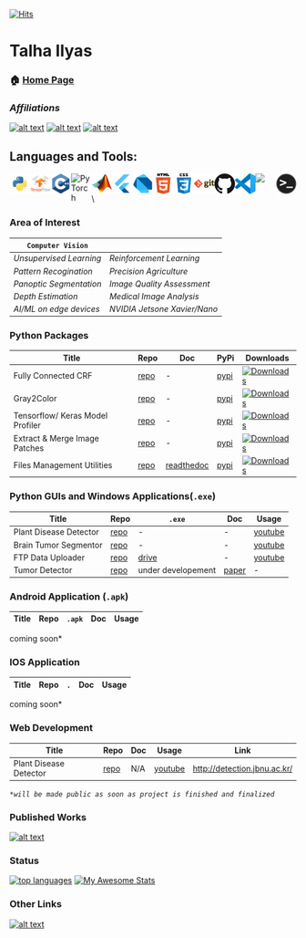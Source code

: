 [![Hits](https://hits.seeyoufarm.com/api/count/incr/badge.svg?url=https%3A%2F%2Fgithub.com%2FMr-TalhaIlyas&count_bg=%2379C83D&title_bg=%23555555&icon=&icon_color=%23E7E7E7&title=hits&edge_flat=false)](https://hits.seeyoufarm.com)
# Talha Ilyas
### 🏠 [Home Page](https://mr-talhailyas.github.io/)
### _Affiliations_  
[![alt text](https://github.com/Mr-TalhaIlyas/Mr-TalhaIlyas/blob/main/files/r.png "Robot Vision Lab, JBNU, South Korea.")](https://robot.jbnu.ac.kr/robot/21492/subview.do)
[![alt text](https://github.com/Mr-TalhaIlyas/Mr-TalhaIlyas/blob/main/files/j.jpg "Jeonbuk National University, South Korea.")](https://www.jbnu.ac.kr/kor/) 
[![alt text](https://github.com/Mr-TalhaIlyas/Mr-TalhaIlyas/blob/main/files/u.png "University of Engineering and Technology Lahore, Pakistan.")](https://www.uet.edu.pk/)
<!--[![](https://github.com/Mr-TalhaIlyas/Mr-TalhaIlyas/raw/main/files/m.png "Monash Medical AI, Australia")](https://www.monash.edu/mmai-group/people) -->

## Languages and Tools:

<img align="left" alt="Python" width="36px" src="https://raw.githubusercontent.com/github/explore/80688e429a7d4ef2fca1e82350fe8e3517d3494d/topics/python/python.png" />
<img align="left" alt="TensorFlow" width="36px" src="https://raw.githubusercontent.com/github/explore/80688e429a7d4ef2fca1e82350fe8e3517d3494d/topics/tensorflow/tensorflow.png" />
<img align="left" alt="C++" width="36px" src="https://raw.githubusercontent.com/github/explore/80688e429a7d4ef2fca1e82350fe8e3517d3494d/topics/cpp/cpp.png" />
<img align="left" alt="PyTorch" width="36px" src="https://s3.us-east-2.amazonaws.com/aiworkbox/technology-images/pytorch_logo_200x200.png" />
<img align="left" alt="MatLab" width="36px" src="https://raw.githubusercontent.com/github/explore/80688e429a7d4ef2fca1e82350fe8e3517d3494d/topics/matlab/matlab.png" />
<img align="left" alt="Flutter" width="36px" src="https://raw.githubusercontent.com/github/explore/80688e429a7d4ef2fca1e82350fe8e3517d3494d/topics/flutter/flutter.png" />
<img align="left" alt="Dart" width="36px" src="https://raw.githubusercontent.com/github/explore/80688e429a7d4ef2fca1e82350fe8e3517d3494d/topics/dart/dart.png" />
<img align="left" alt="HTML5" width="36px" src="https://raw.githubusercontent.com/github/explore/80688e429a7d4ef2fca1e82350fe8e3517d3494d/topics/html/html.png" />
<img align="left" alt="CSS3" width="36px" src="https://raw.githubusercontent.com/github/explore/80688e429a7d4ef2fca1e82350fe8e3517d3494d/topics/css/css.png" />
<img align="left" alt="Git" width="36px" src="https://raw.githubusercontent.com/github/explore/80688e429a7d4ef2fca1e82350fe8e3517d3494d/topics/git/git.png" />
<img align="left" alt="GitHub" width="36px" src="https://raw.githubusercontent.com/github/explore/78df643247d429f6cc873026c0622819ad797942/topics/github/github.png" />
<img align="left" alt="Visual Studio Code" width="36px" src="https://raw.githubusercontent.com/github/explore/80688e429a7d4ef2fca1e82350fe8e3517d3494d/topics/visual-studio-code/visual-studio-code.png" />
<img align="left" width="36px" src="https://avatars3.githubusercontent.com/u/38081706?s=400&u=963d11e5a1e77618d6baab30d32d40cb17e4064d&v=4">
<img align="left" alt="Terminal" width="36px" src="https://raw.githubusercontent.com/github/explore/80688e429a7d4ef2fca1e82350fe8e3517d3494d/topics/terminal/terminal.png" />\

<!-- https://home.jbnu.ac.kr/robotv/index.htm-->


### Area of Interest
  
| ```Computer Vision```||
|---|---|
|*Unsupervised Learning*|*Reinforcement Learning*|
|*Pattern Recogination*|*Precision Agriculture*|
|*Panoptic Segmentation*|*Image Quality Assessment*|
|*Depth Estimation*|*Medical Image Analysis*|
|*AI/ML on edge devices*|*NVIDIA Jetsone Xavier/Nano*|

### Python Packages

|Title|Repo|Doc|PyPi|Downloads|
|---|---|---|---|---|
|Fully Connected CRF|[repo](https://github.com/Mr-TalhaIlyas/Conditional-Random-Fields-CRF)|-|[pypi](https://pypi.org/project/seg-crf/)| [![Downloads](https://pepy.tech/badge/seg-crf)](https://pepy.tech/project/seg-crf) |  
| Gray2Color |[repo](https://github.com/Mr-TalhaIlyas/Converting-Grayscale-Semantic-Masks-to-Color)  | - | [pypi](https://pypi.org/project/gray2color/)|[![Downloads](https://pepy.tech/badge/gray2color)](https://pepy.tech/project/gray2color) | 
|Tensorflow/ Keras Model Profiler|[repo](https://github.com/Mr-TalhaIlyas/Tensorflow-Keras-Model-Profiler)|-|[pypi](https://pypi.org/project/model-profiler)|[![Downloads](https://pepy.tech/badge/model-profiler)](https://pepy.tech/project/model-profiler)|
|Extract & Merge Image Patches|[repo](https://github.com/Mr-TalhaIlyas/EMPatches)|-|[pypi](https://pypi.org/project/empatches/)| [![Downloads](https://pepy.tech/badge/empatches)](https://pepy.tech/project/empatches)|
|Files Management Utilities|[repo](https://github.com/Mr-TalhaIlyas/FMUtils)|[readthedoc](https://files-management-utilities.readthedocs.io/en/latest/)|[pypi](https://pypi.org/project/fmutils/)| [![Downloads](https://pepy.tech/badge/fmutils)](https://pepy.tech/project/fmutils)|  


### Python GUIs and Windows Applications(`.exe`)

|Title|Repo|`.exe`|Doc|Usage|
|---|---|---|---|---|
|Plant Disease Detector|[repo](https://github.com/Mr-TalhaIlyas/Fornt-End-API-or-GUI-for-Computer-Vision-Projects)|-|-|[youtube](https://www.youtube.com/watch?v=C4xr9jICxwA)|
|Brain Tumor Segmentor|[repo](https://github.com/Mr-TalhaIlyas/Fornt-End-API-or-GUI-for-Computer-Vision-Projects)|-|-|[youtube](https://www.youtube.com/watch?v=wTOuYLGfusc)|
|FTP Data Uploader|[repo](https://github.com/Mr-TalhaIlyas/PlantsDataUploader)|[drive](https://drive.google.com/drive/u/1/folders/1PYbKXt1IecuZO_rHEOOolLGP_W7Y8WSM)|-|[youtube](https://www.youtube.com/watch?v=3u789NY9bGY)|
|Tumor Detector|[repo]()|under developement|[paper](https://doi.org/10.1016/j.neunet.2022.02.020)|-|

### Android Application (`.apk`)

|Title|Repo|`.apk`|Doc|Usage|
|---|---|---|---|---|
coming soon*

### IOS Application 

|Title|Repo|`.`|Doc|Usage|
|---|---|---|---|---|
coming soon*

### Web Development
|Title|Repo|Doc|Usage|Link|
|---|---|---|---|---|
|Plant Disease Detector|[repo](https://github.com/Mr-TalhaIlyas/Plant-Disease-Detector-Flask-Server-Deep-Learning-Backend)|N/A|[youtube](https://www.youtube.com/watch?v=ycL7oE3h_m4)|http://detection.jbnu.ac.kr/|

*`*will be made public as soon as project is finished and finalized`*

### Published Works
[![alt text](https://github.com/Mr-TalhaIlyas/Mr-TalhaIlyas/blob/main/files/g.png "Talha Ilyas Google Scholar")](https://scholar.google.com/citations?hl=en&user=HYNOyyAAAAAJ) 
<!--
|Journal|JIF|Title|Repo|Doc|
|---|---|---|---|---|
|Frontiers in Plant Science|6.62|DAM: Hierarchical Adaptive Feature Selection Using Convolution Encoder Decoder Network for Strawberry Segmentation|[repo](https://github.com/Mr-TalhaIlyas/DAM-Hierarchical-Adaptive-Feature-Selection-Using-Convolution-Encoder-Decoder-Network-for-Strawberry)|[paper](https://www.frontiersin.org/articles/10.3389/fpls.2021.591333/full)|
|MDPI Electronics|2.69|SEEK: A Framework of Superpixel Learning with CNN Features for Unsupervised Segmentation|[repo](https://github.com/Mr-TalhaIlyas/SEEK-A-Framework-of-Superpixel-Learning-with-CNN-Features-for-Unsupervised-Segmentation)|[paper](https://www.mdpi.com/2079-9292/9/3/383)|
|MDPI Electronics|2.69|CED-Net: Crops and Weeds Segmentation for Smart Farming Using a Small Cascaded Encoder-Decoder Architecture|[repo](https://github.com/Mr-TalhaIlyas/CED-Net-Crops-and-Weeds-Segmentation-for-Smart-Farming-Using)|[paper](https://www.mdpi.com/2079-9292/9/10/1602)|
|ELSEVIER Neural Networks|9.6|TSFD-Net: Tissue specific feature distillation Network for Nuclei Segmentation and Classification|[repo]( https://github.com/Mr-TalhaIlyas/TSFD)|[paper](https://doi.org/10.1016/j.neunet.2022.02.020)|
|IEEE Access|3.47|Multi-Scale Context Aggregation for Strawberry Fruit Recognition and Disease Phenotyping|-|[paper](https://ieeexplore.ieee.org/document/9530695)|
|Computers and Electronics in Agriculture|6.75|Eco-friendly weeding through precise detection of growing points via efficient multi-branch convolutional neural networks|[repo]()|[paper](https://doi.org/10.1016/j.neunet.2022.02.020)|
|Nature Scientific Reports|4.99|A Pixel-Level Coarse-to-Fine Segmentation Labelling Algorithm|[repo](https://github.com/hololee/coarse-to-fine-segmentation-labelling)|[paper](https://www.nature.com/articles/s41598-022-12532-7)|
|Frontiers in Plant Science|6.62|A Deep Learning Based Paprika Plant Disease and Pest Phenotyping System with Disease Severity Assessment|[repo](https://github.com/Mr-TalhaIlyas/DIANA)|[paper](https://www.frontiersin.org/articles/10.3389/fpls.2022.983625/abstract)|
|Frontiers in Plant Science|6.62|Overcoming Field Variability: Unsupervised Domain Adaptation for Enhanced Crop-Weed Recogination in Diverse Farmlands|-|[paper](https://www.frontiersin.org/articles/10.3389/fpls.2023.1234616/abstract)|

### Under Review Works
|Journal|JIF|Title|Repo|Doc|
|---|---|---|---|---|
|Under Review|-|CWD30: A Comprehensive and Holistic Dataset for Crop Weed Recognition in Precision Agriculture|[repo](https://github.com/Mr-TalhaIlyas/CWD30)|[paper](https://arxiv.org/abs/2305.10084)|

-->

### Status
[![top languages](https://github-readme-stats.vercel.app/api/top-langs/?username=Mr-TalhaIlyas&theme=radical&layout=compact&langs_count=6&hide=jupyter%20notebook)](https://github.com/anuraghazra/github-readme-stats)
[![My Awesome Stats](https://awesome-github-stats.azurewebsites.net/user-stats/Mr-TalhaIlyas?theme=radical&cardType=octocat)](https://git.io/awesome-stats-card)

<!--[![github stats](https://github-readme-stats.vercel.app/api?username=Mr-TalhaIlyas&theme=radical&include_all_commits=true&count_private=true&hide_rank=false)](https://github.com/anuraghazra/github-readme-stats) -->




### Other Links

[![alt text](https://github.com/Mr-TalhaIlyas/Mr-TalhaIlyas/blob/main/files/y.png "Talha Ilyas Youtub Channel")](https://www.youtube.com/channel/UCSjoeeMYXDqWZUWOu81tsPw/videos) 


